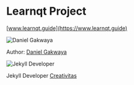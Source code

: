 # Learnqt Project

[www.learnqt.guide](https://www.learnqt.guide)

![Daniel Gakwaya](https://www.learnqt.guide/assets/img/daniel.jpg)

Author: [Daniel Gakwaya](https://www.udemy.com/user/daniel-gakwaya/)

![Jekyll Developer](https://avatars.githubusercontent.com/u/55355950?v=4)

Jekyll Developer [Creativitas](https://www.fiverr.com/creativitas/design-your-modern-website-using-jekyll)

